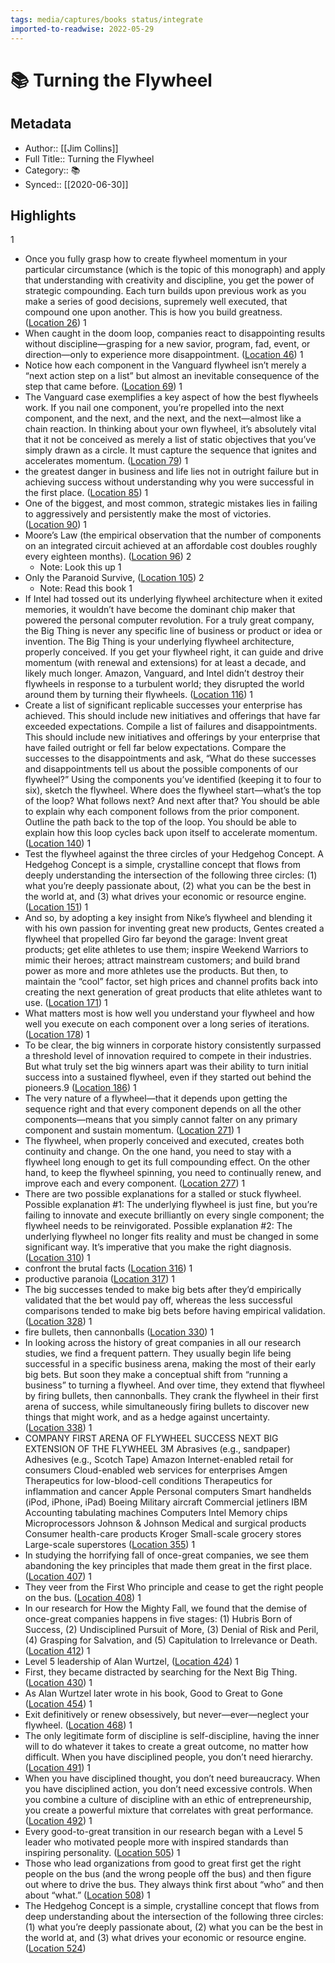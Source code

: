 ```yaml
---
tags: media/captures/books status/integrate
imported-to-readwise: 2022-05-29
---
```

# 📚 Turning the Flywheel

## Metadata
- Author:: [[Jim Collins]]
- Full Title:: Turning the Flywheel
- Category:: 📚
- Synced:: [[2020-06-30]]

## Highlights
1
- Once you fully grasp how to create flywheel momentum in your particular circumstance (which is the topic of this monograph) and apply that understanding with creativity and discipline, you get the power of strategic compounding. Each turn builds upon previous work as you make a series of good decisions, supremely well executed, that compound one upon another. This is how you build greatness. ([Location 26](https://readwise.io/to_kindle?action=open&asin=B07JFT5G7N&location=26))
1
- When caught in the doom loop, companies react to disappointing results without discipline—grasping for a new savior, program, fad, event, or direction—only to experience more disappointment. ([Location 46](https://readwise.io/to_kindle?action=open&asin=B07JFT5G7N&location=46))
1
- Notice how each component in the Vanguard flywheel isn’t merely a “next action step on a list” but almost an inevitable consequence of the step that came before. ([Location 69](https://readwise.io/to_kindle?action=open&asin=B07JFT5G7N&location=69))
1
- The Vanguard case exemplifies a key aspect of how the best flywheels work. If you nail one component, you’re propelled into the next component, and the next, and the next, and the next—almost like a chain reaction. In thinking about your own flywheel, it’s absolutely vital that it not be conceived as merely a list of static objectives that you’ve simply drawn as a circle. It must capture the sequence that ignites and accelerates momentum. ([Location 79](https://readwise.io/to_kindle?action=open&asin=B07JFT5G7N&location=79))
1
- the greatest danger in business and life lies not in outright failure but in achieving success without understanding why you were successful in the first place. ([Location 85](https://readwise.io/to_kindle?action=open&asin=B07JFT5G7N&location=85))
1
- One of the biggest, and most common, strategic mistakes lies in failing to aggressively and persistently make the most of victories. ([Location 90](https://readwise.io/to_kindle?action=open&asin=B07JFT5G7N&location=90))
1
- Moore’s Law (the empirical observation that the number of components on an integrated circuit achieved at an affordable cost doubles roughly every eighteen months). ([Location 96](https://readwise.io/to_kindle?action=open&asin=B07JFT5G7N&location=96))
2
    - Note: Look this up
1
- Only the Paranoid Survive, ([Location 105](https://readwise.io/to_kindle?action=open&asin=B07JFT5G7N&location=105))
2
    - Note: Read this book
1
- If Intel had tossed out its underlying flywheel architecture when it exited memories, it wouldn’t have become the dominant chip maker that powered the personal computer revolution. For a truly great company, the Big Thing is never any specific line of business or product or idea or invention. The Big Thing is your underlying flywheel architecture, properly conceived. If you get your flywheel right, it can guide and drive momentum (with renewal and extensions) for at least a decade, and likely much longer. Amazon, Vanguard, and Intel didn’t destroy their flywheels in response to a turbulent world; they disrupted the world around them by turning their flywheels. ([Location 116](https://readwise.io/to_kindle?action=open&asin=B07JFT5G7N&location=116))
1
- Create a list of significant replicable successes your enterprise has achieved. This should include new initiatives and offerings that have far exceeded expectations. Compile a list of failures and disappointments. This should include new initiatives and offerings by your enterprise that have failed outright or fell far below expectations. Compare the successes to the disappointments and ask, “What do these successes and disappointments tell us about the possible components of our flywheel?” Using the components you’ve identified (keeping it to four to six), sketch the flywheel. Where does the flywheel start—what’s the top of the loop? What follows next? And next after that? You should be able to explain why each component follows from the prior component. Outline the path back to the top of the loop. You should be able to explain how this loop cycles back upon itself to accelerate momentum. ([Location 140](https://readwise.io/to_kindle?action=open&asin=B07JFT5G7N&location=140))
1
- Test the flywheel against the three circles of your Hedgehog Concept. A Hedgehog Concept is a simple, crystalline concept that flows from deeply understanding the intersection of the following three circles: (1) what you’re deeply passionate about, (2) what you can be the best in the world at, and (3) what drives your economic or resource engine. ([Location 151](https://readwise.io/to_kindle?action=open&asin=B07JFT5G7N&location=151))
1
- And so, by adopting a key insight from Nike’s flywheel and blending it with his own passion for inventing great new products, Gentes created a flywheel that propelled Giro far beyond the garage: Invent great products; get elite athletes to use them; inspire Weekend Warriors to mimic their heroes; attract mainstream customers; and build brand power as more and more athletes use the products. But then, to maintain the “cool” factor, set high prices and channel profits back into creating the next generation of great products that elite athletes want to use. ([Location 171](https://readwise.io/to_kindle?action=open&asin=B07JFT5G7N&location=171))
1
- What matters most is how well you understand your flywheel and how well you execute on each component over a long series of iterations. ([Location 178](https://readwise.io/to_kindle?action=open&asin=B07JFT5G7N&location=178))
1
- To be clear, the big winners in corporate history consistently surpassed a threshold level of innovation required to compete in their industries. But what truly set the big winners apart was their ability to turn initial success into a sustained flywheel, even if they started out behind the pioneers.9 ([Location 186](https://readwise.io/to_kindle?action=open&asin=B07JFT5G7N&location=186))
1
- The very nature of a flywheel—that it depends upon getting the sequence right and that every component depends on all the other components—means that you simply cannot falter on any primary component and sustain momentum. ([Location 271](https://readwise.io/to_kindle?action=open&asin=B07JFT5G7N&location=271))
1
- The flywheel, when properly conceived and executed, creates both continuity and change. On the one hand, you need to stay with a flywheel long enough to get its full compounding effect. On the other hand, to keep the flywheel spinning, you need to continually renew, and improve each and every component. ([Location 277](https://readwise.io/to_kindle?action=open&asin=B07JFT5G7N&location=277))
1
- There are two possible explanations for a stalled or stuck flywheel. Possible explanation #1: The underlying flywheel is just fine, but you’re failing to innovate and execute brilliantly on every single component; the flywheel needs to be reinvigorated. Possible explanation #2: The underlying flywheel no longer fits reality and must be changed in some significant way. It’s imperative that you make the right diagnosis. ([Location 310](https://readwise.io/to_kindle?action=open&asin=B07JFT5G7N&location=310))
1
- confront the brutal facts ([Location 316](https://readwise.io/to_kindle?action=open&asin=B07JFT5G7N&location=316))
1
- productive paranoia ([Location 317](https://readwise.io/to_kindle?action=open&asin=B07JFT5G7N&location=317))
1
- The big successes tended to make big bets after they’d empirically validated that the bet would pay off, whereas the less successful comparisons tended to make big bets before having empirical validation. ([Location 328](https://readwise.io/to_kindle?action=open&asin=B07JFT5G7N&location=328))
1
- fire bullets, then cannonballs ([Location 330](https://readwise.io/to_kindle?action=open&asin=B07JFT5G7N&location=330))
1
- In looking across the history of great companies in all our research studies, we find a frequent pattern. They usually begin life being successful in a specific business arena, making the most of their early big bets. But soon they make a conceptual shift from “running a business” to turning a flywheel. And over time, they extend that flywheel by firing bullets, then cannonballs. They crank the flywheel in their first arena of success, while simultaneously firing bullets to discover new things that might work, and as a hedge against uncertainty. ([Location 338](https://readwise.io/to_kindle?action=open&asin=B07JFT5G7N&location=338))
1
- COMPANY FIRST ARENA OF FLYWHEEL SUCCESS NEXT BIG EXTENSION OF THE FLYWHEEL 3M Abrasives (e.g., sandpaper) Adhesives (e.g., Scotch Tape) Amazon Internet-enabled retail for consumers Cloud-enabled web services for enterprises Amgen Therapeutics for low-blood-cell conditions Therapeutics for inflammation and cancer Apple Personal computers Smart handhelds (iPod, iPhone, iPad) Boeing Military aircraft Commercial jetliners IBM Accounting tabulating machines Computers Intel Memory chips Microprocessors Johnson & Johnson Medical and surgical products Consumer health-care products Kroger Small-scale grocery stores Large-scale superstores ([Location 355](https://readwise.io/to_kindle?action=open&asin=B07JFT5G7N&location=355))
1
- In studying the horrifying fall of once-great companies, we see them abandoning the key principles that made them great in the first place. ([Location 407](https://readwise.io/to_kindle?action=open&asin=B07JFT5G7N&location=407))
1
- They veer from the First Who principle and cease to get the right people on the bus. ([Location 408](https://readwise.io/to_kindle?action=open&asin=B07JFT5G7N&location=408))
1
- In our research for How the Mighty Fall, we found that the demise of once-great companies happens in five stages: (1) Hubris Born of Success, (2) Undisciplined Pursuit of More, (3) Denial of Risk and Peril, (4) Grasping for Salvation, and (5) Capitulation to Irrelevance or Death. ([Location 412](https://readwise.io/to_kindle?action=open&asin=B07JFT5G7N&location=412))
1
- Level 5 leadership of Alan Wurtzel, ([Location 424](https://readwise.io/to_kindle?action=open&asin=B07JFT5G7N&location=424))
1
- First, they became distracted by searching for the Next Big Thing. ([Location 430](https://readwise.io/to_kindle?action=open&asin=B07JFT5G7N&location=430))
1
- As Alan Wurtzel later wrote in his book, Good to Great to Gone ([Location 454](https://readwise.io/to_kindle?action=open&asin=B07JFT5G7N&location=454))
1
- Exit definitively or renew obsessively, but never—ever—neglect your flywheel. ([Location 468](https://readwise.io/to_kindle?action=open&asin=B07JFT5G7N&location=468))
1
- The only legitimate form of discipline is self-discipline, having the inner will to do whatever it takes to create a great outcome, no matter how difficult. When you have disciplined people, you don’t need hierarchy. ([Location 491](https://readwise.io/to_kindle?action=open&asin=B07JFT5G7N&location=491))
1
- When you have disciplined thought, you don’t need bureaucracy. When you have disciplined action, you don’t need excessive controls. When you combine a culture of discipline with an ethic of entrepreneurship, you create a powerful mixture that correlates with great performance. ([Location 492](https://readwise.io/to_kindle?action=open&asin=B07JFT5G7N&location=492))
1
- Every good-to-great transition in our research began with a Level 5 leader who motivated people more with inspired standards than inspiring personality. ([Location 505](https://readwise.io/to_kindle?action=open&asin=B07JFT5G7N&location=505))
1
- Those who lead organizations from good to great first get the right people on the bus (and the wrong people off the bus) and then figure out where to drive the bus. They always think first about “who” and then about “what.” ([Location 508](https://readwise.io/to_kindle?action=open&asin=B07JFT5G7N&location=508))
1
- The Hedgehog Concept is a simple, crystalline concept that flows from deep understanding about the intersection of the following three circles: (1) what you’re deeply passionate about, (2) what you can be the best in the world at, and (3) what drives your economic or resource engine. ([Location 524](https://readwise.io/to_kindle?action=open&asin=B07JFT5G7N&location=524))
